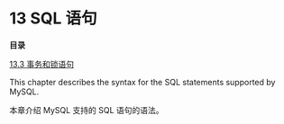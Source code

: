 # 13 SQL 语句
**目录**

[13.3 事务和锁语句](/13-SQL语句/3-事务和锁语句.md)

This chapter describes the syntax for the SQL statements supported by MySQL.

本章介绍 MySQL 支持的 SQL 语句的语法。